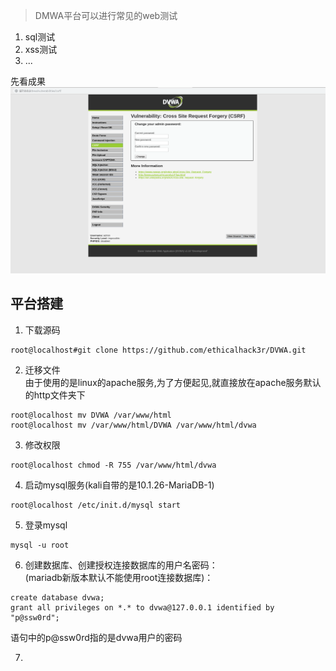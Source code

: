 >DMWA平台可以进行常见的web测试
1. sql测试
2. xss测试
3. ...

先看成果
<img src="../pictures/ttg5l7v1b6m.png" width="600" />



## 平台搭建
1. 下载源码
```shell
root@localhost#git clone https://github.com/ethicalhack3r/DVWA.git
```
2. 迁移文件  
由于使用的是linux的apache服务,为了方便起见,就直接放在apache服务默认的http文件夹下
```shell
root@localhost mv DVWA /var/www/html
root@localhost mv /var/www/html/DVWA /var/www/html/dvwa
```
3.  修改权限
```shell
root@localhost chmod -R 755 /var/www/html/dvwa
```
4.  启动mysql服务(kali自带的是10.1.26-MariaDB-1)
```shell
root@localhost /etc/init.d/mysql start
```
5. 登录mysql
```shell
mysql -u root
```

6.  创建数据库、创建授权连接数据库的用户名密码：  
(mariadb新版本默认不能使用root连接数据库)：
```mysql
create database dvwa;  
grant all privileges on *.* to dvwa@127.0.0.1 identified by "p@ssw0rd";
```
语句中的p@ssw0rd指的是dvwa用户的密码

7. 

```{.python .input}

```
